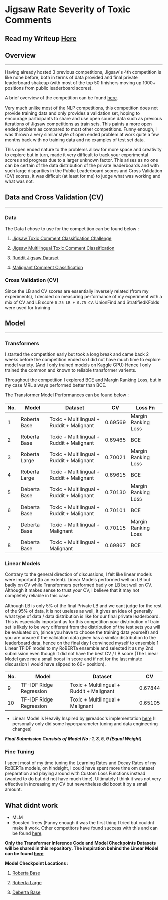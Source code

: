 # Jigsaw Rate Severity of Toxic Comments

## Read my Writeup [Here](https://medium.com/@maze508/top-1-7-jigsaw-rate-severity-of-toxic-comments-c43316f75a64)

## Overview

<hr/>

Having already hosted 3 previous competitions, Jigsaw's 4th competition is like none before, both in terms of data provided and final private leaderboard shakeup (with most of the top 50 finishers moving up 1000+ positions from public leaderboard scores).

A brief overview of the competition can be found [here](https://www.kaggle.com/c/jigsaw-toxic-severity-rating/overview).

Very much unlike most of the NLP competitions, this competition does not provide training data and only provides a validation set, hoping to encourage participants to share and use open source data such as previous iterations of Jigsaw competitions as train sets. This paints a more open ended problem as compared to most other competitions. Funny enough, I was thrown a very similar style of open ended problem at work quite a few months back with no training data and no examples of test set data.

This open ended nature to the problems allow for more space and creativity to explore but in turn, made it very difficult to track your experimental scores and progress due to a larger unknown factor. This arises as no one can be certain of the data distribution of the private leaderboards and with such large disparities in the Public Leaderboard scores and Cross Validation (CV) scores, it was difficult (at least for me) to judge what was working and what was not.


## Data and Cross Validation (CV)

<hr/>

### **Data**

The Data I chose to use for the competition can be found below :

   1. [Jigsaw Toxic Comment Classification Challenge](https://www.kaggle.com/julian3833/jigsaw-toxic-comment-classification-challenge)

   2. [Jigsaw Multilingual Toxic Comment Classification](https://www.kaggle.com/julian3833/jigsaw-multilingual-toxic-comment-classification?select=jigsaw-toxic-comment-train.csv)
   
   3. [Ruddit Jigsaw Dataset](https://www.kaggle.com/rajkumarl/ruddit-jigsaw-dataset)
   
   4. [Malignant Comment Classification](https://www.kaggle.com/surekharamireddy/malignant-comment-classification)

### **Cross Validation (CV)**

Since the LB and CV scores are essentially inversely related (from my experiments), I decided on measuring performance of my experiment with a mix of CV and LB score `0.25 LB + 0.75 CV`. UnionFind and StratifiedKFolds were used for training

## Model  

<hr/>

### **Transformers**

I started the competition early but took a long break and came back 2 weeks before the competition ended so I did not have much time to explore model variety. (And I only trained models on Kaggle GPU) Hence I only trained the common and known to reliable transformer varients. 

Throughout the competition I explored BCE and Margin Ranking Loss, but in my case MRL always performed better than BCE.

The Transformer Model Performances can be found below :

| No. | Model | Dataset | CV | Loss Fn |
|---|---|---|---|---|
| 1 | Roberta Base | Toxic + Multilingual + Ruddit + Malignant | 0.69569 | Margin Ranking Loss |
| 2 | Roberta Base | Toxic + Multilingual + Ruddit + Malignant | 0.69465 | BCE |
| 3 | Roberta Large | Toxic + Multilingual + Ruddit + Malignant | 0.70021 | Margin Ranking Loss |
| 4 | Roberta Large | Toxic + Multilingual + Ruddit + Malignant | 0.69615 | BCE |
| 5 | Deberta Base | Toxic + Multilingual + Ruddit + Malignant | 0.70130 | Margin Ranking Loss |
| 6 | Deberta Base | Toxic + Multilingual + Ruddit + Malignant | 0.70101 | BCE |
| 7 | Deberta Base | Toxic + Multilingual + Malignant | 0.70115 | Margin Ranking Loss |
| 8 | Deberta Base | Toxic + Multilingual + Malignant | 0.69867 | BCE |

### **Linear Models**

Contrary to the general direction of discussions, I felt like linear models were important (to an extent). Linear Models performed well on LB but badly on CV while Transformers performed badly on LB but well on CV. Although it makes sense to trust your CV, I believe that it may not completely reliable in this case.

Although LB is only 5% of the final Private LB and we cant judge for the rest of the 95% of data, it is not useless as well, it gives an idea of generally what type of data / data distribution is like for our final private leaderboard. This is especially important as for this competition your distribution of train set is likely to be very different from the distribution of the test sets you will be evaluated on, (since you have to choose the training data yourself) and you are unsure if the validation data given has a similar distribution to the leaderboard data, hence on the final day I convinced myself to ensemble 1 Linear TFIDF model to my RoBERTa ensemble and selected it as my 2nd submission even though it did not have the best CV / LB score (The Linear Model gave me a small boost in score and if not for the last minute discussion I would have slipped to 60+ position).


| No. | Model | Dataset | CV |
|---|---|---|---|
| 9 | TF-IDF Ridge Regression | Toxic + Multilingual + Ruddit + Malignant | 0.67844
| 10 | TF-IDF Ridge Regression | Toxic + Multilingual + Malignant | 0.65105

* Linear Model is Heavily Inspired by @readoc's implementation [here](https://www.kaggle.com/readoc/toxic-linear-model-pseudo-labelling-lb-0-864) (I personally only did some hyperparameter tuning and data engineering changes)

***Final Submission Consists of Model No : 1, 3, 5, 9 (Equal Weight)***

### **Fine Tuning**

I spent most of my time tuning the Learning Rates and Decay Rates of my RoBERTa models, on hindsight, I could have spent more time om dataset preparation and playing around with Custom Loss Functions instead (wanted to do but did not have much time). Ultimately I think it was not very effective in increasing my CV but nevertheless did boost it by a small amount.


## What didnt work 

- MLM
- Boosted Trees (Funny enough it was the first thing I tried but couldnt make it work. Other competitors have found success with this and can be found [here](https://www.kaggle.com/c/jigsaw-toxic-severity-rating/discussion/306074).

**Only the Transformer Inference Code and Model Checkpoints Datasets will be shared in this repository. The inspiration behind the Linear Model can be found [here](https://www.kaggle.com/readoc/toxic-linear-model-pseudo-labelling-lb-0-864)**

**Model Checkpoint Locations :**

1. [Roberta Base](https://www.kaggle.com/toxicmaze/jigsaw-toxicrudditmultilingual-roberta-ckpt)

2. [Roberta Large](https://www.kaggle.com/toxicmaze/robertal-lr-1e5-1e6)

3. [Deberta Base](https://www.kaggle.com/toxicmaze/jigsaw-deberta-base)






